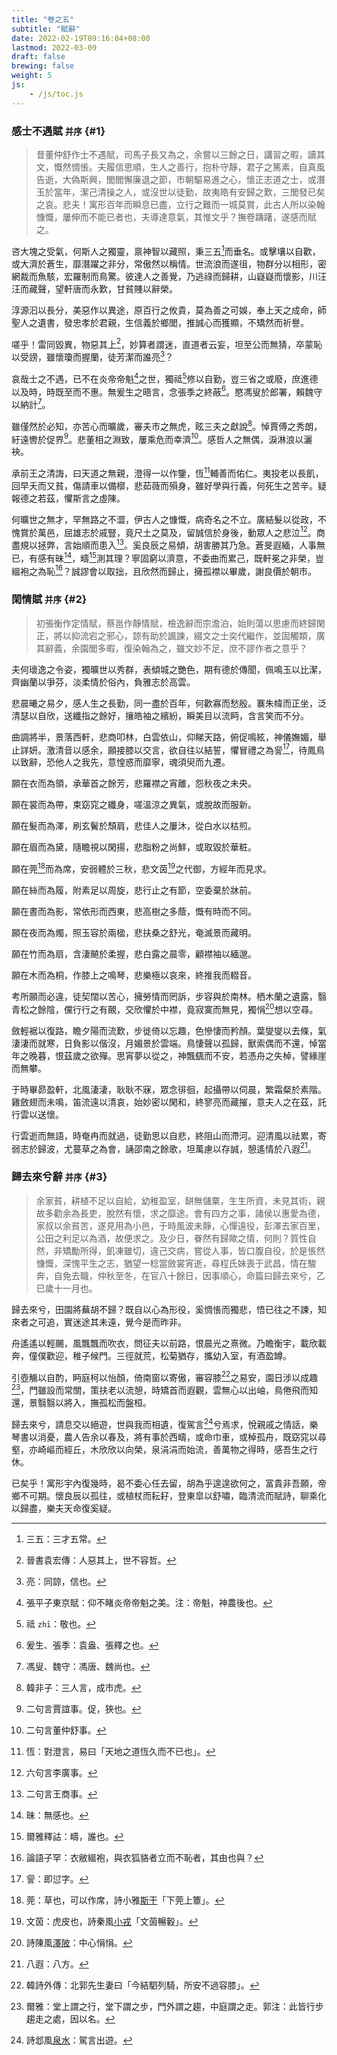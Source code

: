 ```yaml
---
title: "卷之五"
subtitle: "賦辭"
date: 2022-02-19T09:16:04+08:00
lastmod: 2022-03-09
draft: false
brewing: false
weight: 5
js:
    - /js/toc.js
---
```



### 感士不遇賦 <small>并序</small> {#1}

> 昔董仲舒作士不遇賦，司馬子長又為之，余嘗以三餘之日，講習之暇，讀其文，慨然惆悵。夫履信思順，生人之善行，抱朴守靜，君子之篤素，自真風告逝，大偽斯興，閭閻懈廉退之節，市朝驅易進之心，懷正志道之士，或潛玉於當年，潔己清操之人，或沒世以徒勤，故夷皓有安歸之歎，三閭發已矣之哀。悲夫！寓形百年而瞬息已盡，立行之難而一城莫賞，此古人所以染翰慷慨，屢伸而不能已者也，夫導達意氣，其惟文乎？撫卷躊躇，遂感而賦之。

咨大塊之受氣，何斯人之獨靈，禀神智以藏照，秉三五[^1]而垂名。或擊壤以自歡，或大濟於蒼生，靡潛躍之非分，常傲然以稱情。世流浪而遂徂，物群分以相形，密網裁而魚駭，宏羅制而鳥驚。彼達人之善覺，乃逃祿而歸耕，山嶷嶷而懷影，川汪汪而藏聲，望軒唐而永歎，甘貧賤以辭榮。

淳源汩以長分，美惡作以異途，原百行之攸貴，莫為善之可娛，奉上天之成命，師聖人之遺書，發忠孝於君親，生信義於鄉閭，推誠心而獲顯，不矯然而祈譽。

嗟乎！雷同毀異，物惡其上[^2]，妙算者謂迷，直道者云妄，坦至公而無猜，卒蒙恥以受謗，雖懷瓊而握蘭，徒芳潔而誰亮[^3]？

哀哉士之不遇，已不在炎帝帝魁[^4]之世，獨祗[^5]修以自勤，豈三省之或廢，庶進德以及時，時既至而不惠。無爰生之晤言，念張季之終蔽[^6]。愍馮叟於郎署，賴魏守以納計[^7]。

雖僅然於必知，亦苦心而曠歲，審夫市之無虎，眩三夫之獻說[^8]。悼賈傅之秀朗，紆遠轡於促界[^9]。悲董相之淵致，屢乘危而幸濟[^10]。感哲人之無偶，淚淋浪以灑袂。

承前王之清誨，曰天道之無親，澄得一以作鑒，恆[^11]輔善而佑仁。夷投老以長飢，回早夭而又貧，傷請車以備槨，悲茹薇而殞身，雖好學與行義，何死生之苦辛。疑報德之若茲，懼斯言之虛陳。

何曠世之無才，罕無路之不澀，伊古人之慷慨，病奇名之不立。廣結髮以從政，不愧賞於萬邑，屈雄志於戚豎，竟尺土之莫及，留誠信於身後，動眾人之悲泣[^12]。商盡規以拯弊，言始順而患入[^13]。奚良辰之易傾，胡害勝其乃急。蒼旻遐緬，人事無已，有感有昧[^14]，疇[^15]測其理？寧固窮以濟意，不委曲而累己，既軒冕之非榮，豈縕袍之為恥[^16]？誠謬會以取拙，且欣然而歸止，擁孤襟以畢歲，謝良價於朝市。

[^1]: 三五：三才五常。
[^2]: 晉書袁宏傳：人惡其上，世不容哲。
[^3]: 亮：同諒，信也。
[^4]: 張平子東京賦：仰不睹炎帝帝魁之美。注：帝魁，神農後也。
[^5]: 祗 `zhī`：敬也。
[^6]: 爰生、張季：袁盎、張釋之也。
[^7]: 馮叟、魏守：馮唐、魏尚也。
[^8]: 韓非子：三人言，成市虎。
[^9]: 二句言賈誼事。促，狹也。
[^10]: 二句言董仲舒事。
[^11]: 恆：對澄言，易曰「天地之道恆久而不已也」。
[^12]: 六句言李廣事。
[^13]: 二句言王商事。
[^14]: 昧：無感也。
[^15]: 爾雅釋詁：疇，誰也。
[^16]: 論語子罕：衣敝縕袍，與衣狐貉者立而不恥者，其由也與？


### 閑情賦 <small>并序</small> {#2}

> 初張衡作定情賦，蔡邕作靜情賦，檢逸辭而宗澹泊，始則蕩以思慮而終歸閑正，將以抑流宕之邪心，諒有助於諷諫，綴文之士奕代繼作，並固觸類，廣其辭義，余園閭多暇，復染翰為之，雖文妙不足，庶不謬作者之意乎？

夫何瓌逸之令姿，獨曠世以秀群，表傾城之艷色，期有德於傳聞，佩鳴玉以比潔，齊幽蘭以爭芬，淡柔情於俗內，負雅志於高雲。

悲晨曦之易夕，感人生之長勤，同一盡於百年，何歡寡而愁殷。褰朱幃而正坐，泛清瑟以自欣，送纖指之餘好，攘皓袖之繽紛，瞬美目以流眄，含言笑而不分。

曲調將半，景落西軒，悲商叩林，白雲依山，仰睇天路，俯促鳴絃，神儀嫵媚，舉止詳妍。激清音以感余，願接膝以交言，欲自往以結誓，懼冒禮之為諐[^17]，待鳳鳥以致辭，恐他人之我先，意惶惑而靡寧，魂須臾而九遷。

願在衣而為領，承華首之餘芳，悲羅襟之宵離，怨秋夜之未央。

願在裳而為帶，束窈窕之纖身，嗟溫涼之異氣，或脫故而服新。

願在髮而為澤，刷玄鬢於頹肩，悲佳人之屢沐，從白水以枯煎。

願在眉而為黛，隨瞻視以閑揚，悲脂粉之尚鮮，或取毀於華粧。

願在莞[^18]而為席，安弱體於三秋，悲文茵[^19]之代御，方經年而見求。

願在絲而為履，附素足以周旋，悲行止之有節，空委棄於牀前。

願在晝而為影，常依形而西東，悲高樹之多蔭，慨有時而不同。

願在夜而為燭，照玉容於兩楹，悲扶桑之舒光，奄滅景而藏明。

願在竹而為扇，含淒飇於柔握，悲白露之晨零，顧襟袖以緬邈。

願在木而為桐，作膝上之鳴琴，悲樂極以哀來，終推我而輟音。

考所願而必違，徒契闊以苦心，擁勞情而罔訴，步容與於南林。栖木蘭之遺露，翳青松之餘陰，儻行行之有覿，交欣懼於中襟，竟寂寞而無見，獨悁[^20]想以空尋。

斂輕裾以復路，瞻夕陽而流歎，步徙倚以忘趣，色慘悽而矜顏。葉燮燮以去條，氣淒淒而就寒，日負影以偕沒，月媚景於雲端。鳥悽聲以孤歸，獸索偶而不還，悼當年之晚暮，恨茲歲之欲殫。思宵夢以從之，神飄颻而不安，若憑舟之失棹，譬緣崖而無攀。

于時畢昴盈軒，北風淒淒，耿耿不寐，眾念徘徊，起攝帶以伺晨，繁霜粲於素階。雞斂翅而未鳴，笛流遠以清哀，始妙密以閑和，終寥亮而藏摧，意夫人之在茲，託行雲以送懷。

行雲逝而無語，時奄冉而就過，徒勤思以自悲，終阻山而滯河。迎清風以祛累，寄弱志於歸波，尤蔓草之為會，誦邵南之餘歌，坦萬慮以存誠，憩遙情於八遐[^21]。

[^17]: 諐：即愆字。
[^18]: 莞：草也，可以作席，詩小雅[斯干](../../shi/18/#9)「下莞上簟」。
[^19]: 文茵：虎皮也，詩秦風[小戎](../../shi/11/#3)「文茵暢轂」。
[^20]: 詩陳風[澤陂](../../shi/12/#10)：中心悁悁。
[^21]: 八遐：八方。


### 歸去來兮辭 <small>并序</small> {#3}

> 余家貧，耕植不足以自給，幼稚盈室，缾無儲粟，生生所資，未見其術，親故多勸余為長吏，脫然有懷，求之靡途。會有四方之事，諸侯以惠愛為德，家叔以余貧苦，遂見用為小邑，于時風波未靜，心憚遠役，彭澤去家百里，公田之利足以為酒，故便求之。及少日，眷然有歸歟之情，何則？質性自然，非矯勵所得，飢凍雖切，違己交病，嘗從人事，皆口腹自役，於是悵然慷慨，深愧平生之志，猶望一稔當斂裳宵逝，尋程氏妹喪于武昌，情在駿奔，自免去職，仲秋至冬，在官八十餘日，因事順心，命篇曰歸去來兮，乙巳歲十一月也。

歸去來兮，田園將蕪胡不歸？既自以心為形役，奚惆悵而獨悲，悟已往之不諫，知來者之可追，實迷途其未遠，覺今是而昨非。

舟遙遙以輕颺，風飄飄而吹衣，問征夫以前路，恨晨光之熹微。乃瞻衡宇，載欣載奔，僮僕歡迎，稚子候門。三徑就荒，松菊猶存，攜幼入室，有酒盈罇。

引壺觴以自酌，眄庭柯以怡顏，倚南窗以寄傲，審容膝[^22]之易安，園日涉以成趣[^23]，門雖設而常關，策扶老以流憩，時矯首而遐觀，雲無心以出岫，鳥倦飛而知還，景翳翳以將入，撫孤松而盤桓。

歸去來兮，請息交以絕遊，世與我而相遺，復駕言[^24]兮焉求，悅親戚之情話，樂琴書以消憂，農人告余以春及，將有事於西疇，或命巾車，或棹孤舟，既窈窕以尋壑，亦崎嶇而經丘，木欣欣以向榮，泉涓涓而始流，善萬物之得時，感吾生之行休。

已矣乎！寓形宇內復幾時，曷不委心任去留，胡為乎遑遑欲何之，富貴非吾願，帝鄉不可期。懷良辰以孤往，或植杖而耘耔，登東皐以舒嘯，臨清流而賦詩，聊乘化以歸盡，樂夫天命復奚疑。

[^22]: 韓詩外傳：北郭先生妻曰「今結駟列騎，所安不過容膝」。
[^23]: 爾雅：堂上謂之行，堂下謂之步，門外謂之趨，中庭謂之走。郭注：此皆行步趨走之處，因以名。
[^24]: 詩邶風[泉水](../../shi/03/#14)：駕言出遊。